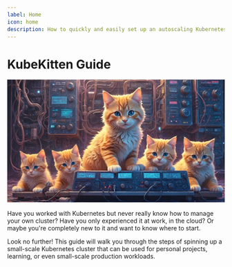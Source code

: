 ```yaml
---
label: Home
icon: home
description: How to quickly and easily set up an autoscaling Kubernetes cluster on Hetzner Cloud
---
```


# KubeKitten Guide
![A cluster of mainframe servers being guarded by cute, AI generated kittens. Meow.](/assets/banner.jpg)

Have you worked with Kubernetes but never really know how to manage your own cluster? Have you only experienced it at work, in the cloud? Or maybe you're completely new to it and want to know where to start.

Look no further! This guide will walk you through the steps of spinning up a small-scale Kubernetes cluster that can be used for personal projects, learning, or even small-scale production workloads.
